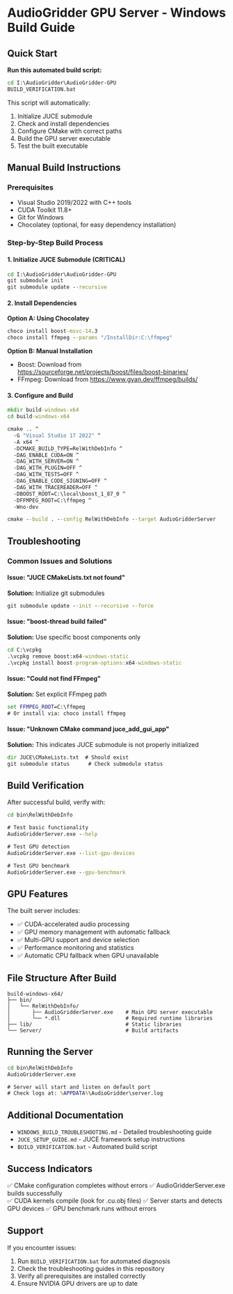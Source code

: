 # AudioGridder GPU Server - Windows Build Guide

## Quick Start

**Run this automated build script:**
```cmd
cd I:\AudioGridder\AudioGridder-GPU
BUILD_VERIFICATION.bat
```

This script will automatically:
1. Initialize JUCE submodule
2. Check and install dependencies
3. Configure CMake with correct paths
4. Build the GPU server executable
5. Test the built executable

## Manual Build Instructions

### Prerequisites
- Visual Studio 2019/2022 with C++ tools
- CUDA Toolkit 11.8+
- Git for Windows
- Chocolatey (optional, for easy dependency installation)

### Step-by-Step Build Process

#### 1. Initialize JUCE Submodule (CRITICAL)
```cmd
cd I:\AudioGridder\AudioGridder-GPU
git submodule init
git submodule update --recursive
```

#### 2. Install Dependencies

**Option A: Using Chocolatey**
```cmd
choco install boost-msvc-14.3
choco install ffmpeg --params "/InstallDir:C:\ffmpeg"
```

**Option B: Manual Installation**
- Boost: Download from https://sourceforge.net/projects/boost/files/boost-binaries/
- FFmpeg: Download from https://www.gyan.dev/ffmpeg/builds/

#### 3. Configure and Build
```cmd
mkdir build-windows-x64
cd build-windows-x64

cmake .. ^
  -G "Visual Studio 17 2022" ^
  -A x64 ^
  -DCMAKE_BUILD_TYPE=RelWithDebInfo ^
  -DAG_ENABLE_CUDA=ON ^
  -DAG_WITH_SERVER=ON ^
  -DAG_WITH_PLUGIN=OFF ^
  -DAG_WITH_TESTS=OFF ^
  -DAG_ENABLE_CODE_SIGNING=OFF ^
  -DAG_WITH_TRACEREADER=OFF ^
  -DBOOST_ROOT=C:\local\boost_1_87_0 ^
  -DFFMPEG_ROOT=C:\ffmpeg ^
  -Wno-dev

cmake --build . --config RelWithDebInfo --target AudioGridderServer
```

## Troubleshooting

### Common Issues and Solutions

#### Issue: "JUCE CMakeLists.txt not found"
**Solution:** Initialize git submodules
```cmd
git submodule update --init --recursive --force
```

#### Issue: "boost-thread build failed"
**Solution:** Use specific boost components only
```cmd
cd C:\vcpkg
.\vcpkg remove boost:x64-windows-static
.\vcpkg install boost-program-options:x64-windows-static
```

#### Issue: "Could not find FFmpeg"
**Solution:** Set explicit FFmpeg path
```cmd
set FFMPEG_ROOT=C:\ffmpeg
# Or install via: choco install ffmpeg
```

#### Issue: "Unknown CMake command juce_add_gui_app"
**Solution:** This indicates JUCE submodule is not properly initialized
```cmd
dir JUCE\CMakeLists.txt  # Should exist
git submodule status      # Check submodule status
```

## Build Verification

After successful build, verify with:
```cmd
cd bin\RelWithDebInfo

# Test basic functionality
AudioGridderServer.exe --help

# Test GPU detection
AudioGridderServer.exe --list-gpu-devices

# Test GPU benchmark
AudioGridderServer.exe --gpu-benchmark
```

## GPU Features

The built server includes:
- ✅ CUDA-accelerated audio processing
- ✅ GPU memory management with automatic fallback
- ✅ Multi-GPU support and device selection
- ✅ Performance monitoring and statistics
- ✅ Automatic CPU fallback when GPU unavailable

## File Structure After Build

```
build-windows-x64/
├── bin/
│   └── RelWithDebInfo/
│       ├── AudioGridderServer.exe    # Main GPU server executable
│       └── *.dll                     # Required runtime libraries
├── lib/                              # Static libraries
└── Server/                           # Build artifacts
```

## Running the Server

```cmd
cd bin\RelWithDebInfo
AudioGridderServer.exe

# Server will start and listen on default port
# Check logs at: %APPDATA%\AudioGridder\server.log
```

## Additional Documentation

- `WINDOWS_BUILD_TROUBLESHOOTING.md` - Detailed troubleshooting guide
- `JUCE_SETUP_GUIDE.md` - JUCE framework setup instructions
- `BUILD_VERIFICATION.bat` - Automated build script

## Success Indicators

✅ CMake configuration completes without errors
✅ AudioGridderServer.exe builds successfully  
✅ CUDA kernels compile (look for .cu.obj files)
✅ Server starts and detects GPU devices
✅ GPU benchmark runs without errors

## Support

If you encounter issues:
1. Run `BUILD_VERIFICATION.bat` for automated diagnosis
2. Check the troubleshooting guides in this repository
3. Verify all prerequisites are installed correctly
4. Ensure NVIDIA GPU drivers are up to date
